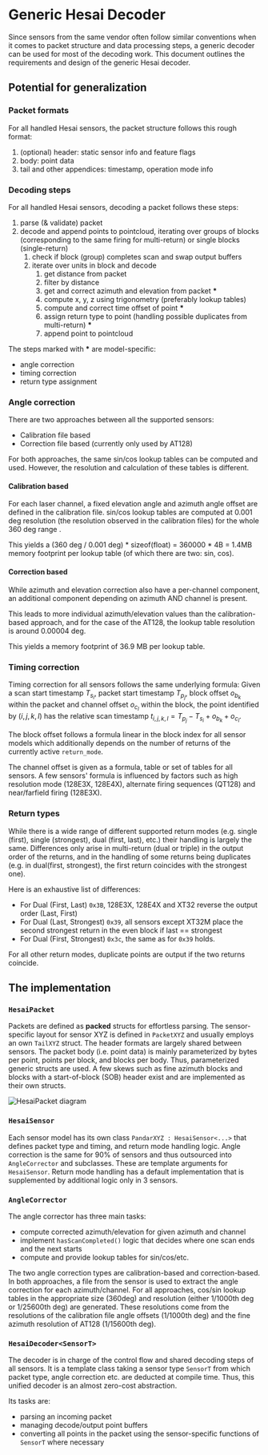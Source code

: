 # Generic Hesai Decoder

Since sensors from the same vendor often follow similar conventions when it comes to packet structure and data processing steps, a generic decoder can be used for most of the decoding work.
This document outlines the requirements and design of the generic Hesai decoder.

## Potential for generalization

### Packet formats

For all handled Hesai sensors, the packet structure follows this rough format:
1. (optional) header: static sensor info and feature flags
2. body: point data
3. tail and other appendices: timestamp, operation mode info

### Decoding steps

For all handled Hesai sensors, decoding a packet follows these steps:
1. parse (& validate) packet
2. decode and append points to pointcloud, iterating over groups of blocks (corresponding to the same firing for multi-return) or single blocks (single-return)
    1. check if block (group) completes scan and swap output buffers
    2. iterate over units in block and decode
        1. get distance from packet
        2. filter by distance
        3. get and correct azimuth and elevation from packet __*__
        4. compute x, y, z using trigonometry (preferably lookup tables)
        5. compute and correct time offset of point __*__
        6. assign return type to point (handling possible duplicates from multi-return) __*__
        7. append point to pointcloud

The steps marked with __*__ are model-specific:
* angle correction
* timing correction
* return type assignment

### Angle correction

There are two approaches between all the supported sensors:
* Calibration file based
* Correction file based (currently only used by AT128)

For both approaches, the same sin/cos lookup tables can be computed and used.
However, the resolution and calculation of these tables is different.

#### Calibration based

For each laser channel, a fixed elevation angle and azimuth angle offset are defined in the calibration file.
sin/cos lookup tables are computed at 0.001 deg resolution (the resolution observed in the calibration files) for the whole 360 deg range .

This yields a (360 deg / 0.001 deg) * sizeof(float) = 360000 * 4B = 1.4MB memory footprint per lookup table (of which there are two: sin, cos).

#### Correction based

While azimuth and elevation correction also have a per-channel component, an additional component depending on azimuth AND channel is present.

This leads to more individual azimuth/elevation values than the calibration-based approach, and for the case of the AT128, the lookup table resolution is around 0.00004 deg.

This yields a memory footprint of 36.9 MB per lookup table.

### Timing correction

Timing correction for all sensors follows the same underlying formula:
Given a scan start timestamp $T_{s_i}$, packet start timestamp $T_{p_j}$, block offset $o_{b_k}$ within the packet and channel offset $o_{c_l}$ within the block, the point identified by $(i, j, k, l)$ has the relative scan timestamp $t_{i,j,k,l} = T_{p_j} - T_{s_i} + o_{b_k} + o_{c_l}$.

The block offset follows a formula linear in the block index for all sensor models which additionally depends on the number of returns of the currently active `return_mode`.

The channel offset is given as a formula, table or set of tables for all sensors. A few sensors' formula is influenced by factors such as high resolution mode (128E3X, 128E4X), alternate firing sequences (QT128) and near/farfield firing (128E3X).

### Return types

While there is a wide range of different supported return modes (e.g. single (first), single (strongest), dual (first, last), etc.) their handling is largely the same.
Differences only arise in multi-return (dual or triple) in the output order of the returns, and in the handling of some returns being duplicates (e.g. in dual(first, strongest), the first return coincides with the strongest one).

Here is an exhaustive list of differences:
* For Dual (First, Last) `0x3B`, 128E3X, 128E4X and XT32 reverse the output order (Last, First)
* For Dual (Last, Strongest) `0x39`, all sensors except XT32M place the second strongest return in the even block if last == strongest
* For Dual (First, Strongest) `0x3c`, the same as for `0x39` holds.

For all other return modes, duplicate points are output if the two returns coincide.

## The implementation

### `HesaiPacket`

Packets are defined as **packed** structs for effortless parsing.
The sensor-specific layout for sensor XYZ is defined in `PacketXYZ` and usually employs an own `TailXYZ` struct.
The header formats are largely shared between sensors.
The packet body (i.e. point data) is mainly parameterized by bytes per point, points per block, and blocks per body. Thus, parameterized generic structs are used. A few skews such as fine azimuth blocks and blocks with a start-of-block (SOB) header exist and are implemented as their own structs.

![HesaiPacket diagram](./GenericHesaiDecoder-Packet%20Formats.png)

### `HesaiSensor`

Each sensor model has its own class `PandarXYZ : HesaiSensor<...>` that defines packet type and timing, and return mode handling logic. Angle correction is the same for 90% of sensors and thus outsourced into `AngleCorrector` and subclasses. These are template arguments for `HesaiSensor`.
Return mode handling has a default implementation that is supplemented by additional logic only in 3 sensors.

### `AngleCorrector`

The angle corrector has three main tasks:
* compute corrected azimuth/elevation for given azimuth and channel
* implement `hasScanCompleted()` logic that decides where one scan ends and the next starts
* compute and provide lookup tables for sin/cos/etc.

The two angle correction types are calibration-based and correction-based. In both approaches, a file from the sensor is used to extract the angle correction for each azimuth/channel.
For all approaches, cos/sin lookup tables in the appropriate size (360deg) and resolution (either 1/1000th deg or 1/25600th deg) are generated.
These resolutions come from the resolutions of the calibration file angle offsets (1/1000th deg) and the fine azimuth resolution of AT128 (1/15600th deg).

### `HesaiDecoder<SensorT>`

The decoder is in charge of the control flow and shared decoding steps of all sensors.
It is a template class taking a sensor type `SensorT` from which packet type, angle correction etc. are deducted at compile time.
Thus, this unified decoder is an almost zero-cost abstraction.

Its tasks are:
* parsing an incoming packet
* managing decode/output point buffers
* converting all points in the packet using the sensor-specific functions of `SensorT` where necessary

